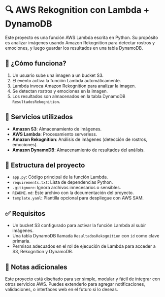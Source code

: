 # 🔍 AWS Rekognition con Lambda + DynamoDB

Este proyecto es una función AWS Lambda escrita en Python. Su propósito es analizar imágenes usando Amazon Rekognition para detectar rostros y emociones, y luego guardar los resultados en una tabla DynamoDB.

## 🚀 ¿Cómo funciona?

1. Un usuario sube una imagen a un bucket S3.
2. El evento activa la función Lambda automáticamente.
3. Lambda invoca Amazon Rekognition para analizar la imagen.
4. Se detectan rostros y emociones en la imagen.
5. Los resultados son almacenados en la tabla DynamoDB `ResultadosRekognition`.

## 🧱 Servicios utilizados

- **Amazon S3**: Almacenamiento de imágenes.
- **AWS Lambda**: Procesamiento serverless.
- **Amazon Rekognition**: Análisis de imágenes (detección de rostros, emociones).
- **Amazon DynamoDB**: Almacenamiento de resultados del análisis.

## 📁 Estructura del proyecto

- `app.py`: Código principal de la función Lambda.
- `requirements.txt`: Lista de dependencias Python.
- `.gitignore`: Ignora archivos innecesarios o sensibles.
- `README.md`: Este archivo con la documentación del proyecto.
- `template.yaml`: Plantilla opcional para despliegue con AWS SAM.

## ✅ Requisitos

- Un bucket S3 configurado para activar la función Lambda al subir imágenes.
- Una tabla DynamoDB llamada `ResultadosRekognition` con `id` como clave primaria.
- Permisos adecuados en el rol de ejecución de Lambda para acceder a S3, Rekognition y DynamoDB.

## 📌 Notas adicionales

Este proyecto está diseñado para ser simple, modular y fácil de integrar con otros servicios AWS. Puedes extenderlo para agregar notificaciones, validaciones, o interfaces web en el futuro si lo deseas.
